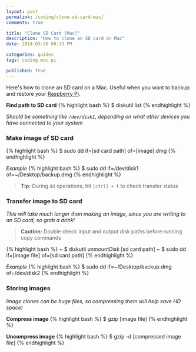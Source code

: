 ```yaml
---
layout: post
permalink: /coding/clone-sd-card-mac/
comments: true

title: "Clone SD Card (Mac)"
description: "How to clone an SD card on Mac"
date: 2014-03-20 08:33 PM

categories: guides
tags: coding mac pi

published: true
---
```


Here's how to clone an SD card on a Mac. Useful when you want to backup and restore your [Raspberry Pi](http://www.raspberrypi.org/).

**Find path to SD card**
{% highlight bash %}
$ diskutil list
{% endhighlight %}

_Should be something like `/dev/disk1`, depending on what other devices you have connected to your system_


### Make image of SD card

{% highlight bash %}
$ sudo dd if=[sd card path] of=[image].dmg
{% endhighlight %}

_Example_
{% highlight bash %}
$ sudo dd if=/dev/disk1 of=~/Desktop/backup.dmg
{% endhighlight %}

> **Tip:** During `dd` operations, hit `[ctrl] + t` to check transfer status


### Transfer image to SD card

_This will take much longer than making an image, since you are writing to an SD card, so grab a drink!_

> **Caution:** Double check input and output disk paths before running copy commands

{% highlight bash %}
~ $ diskutil unmountDisk [sd card path]
~ $ sudo dd if=[image file] of=[sd card path]
{% endhighlight %}

_Example_
{% highlight bash %}
$ sudo dd if=~/Desktop/backup.dmg of=/dev/disk2
{% endhighlight %}


### Storing images

_Image clones can be huge files, so compressing them will help save HD space!_

**Compress image**
{% highlight bash %}
$ gzip [image file]
{% endhighlight %}

**Uncompress image**
{% highlight bash %}
$ gzip -d [compressed image file]
{% endhighlight %}


